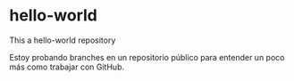# hello-world
This a hello-world repository

Estoy probando branches en un repositorio público para entender un poco más como trabajar con GitHub.

